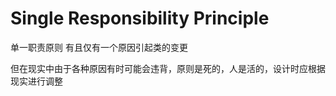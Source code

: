 # Single Responsibility Principle
单一职责原则
有且仅有一个原因引起类的变更

但在现实中由于各种原因有时可能会违背，原则是死的，人是活的，设计时应根据现实进行调整
